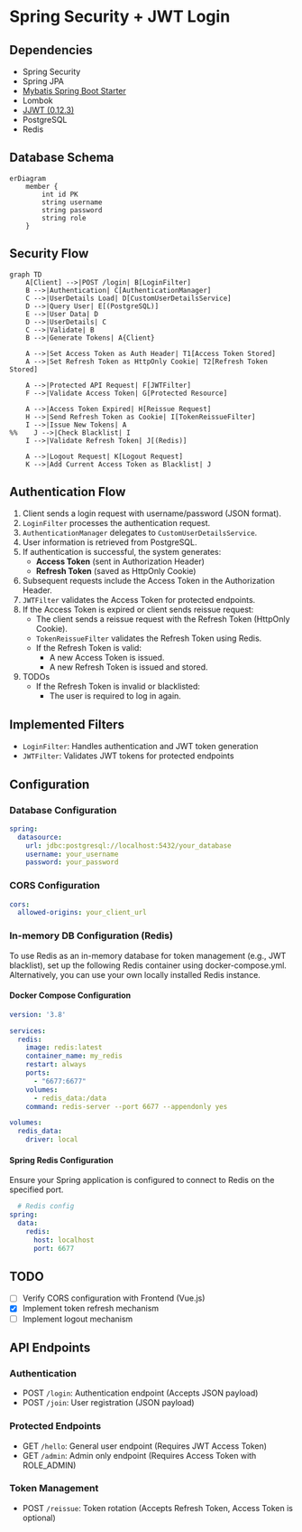 # Spring Security + JWT Login

## Dependencies

- Spring Security
- Spring JPA
- [Mybatis Spring Boot Starter](https://mvnrepository.com/artifact/org.mybatis.spring.boot/mybatis-spring-boot-starter)
- Lombok
- [JJWT (0.12.3)](https://github.com/jwtk/jjwt)
- PostgreSQL
- Redis

## Database Schema

```mermaid
erDiagram
    member {
        int id PK
        string username
        string password
        string role
    }
```

## Security Flow

```mermaid
graph TD
    A[Client] -->|POST /login| B[LoginFilter]
    B -->|Authentication| C[AuthenticationManager]
    C -->|UserDetails Load| D[CustomUserDetailsService]
    D -->|Query User| E[(PostgreSQL)]
    E -->|User Data| D
    D -->|UserDetails| C
    C -->|Validate| B
    B -->|Generate Tokens| A{Client}

    A -->|Set Access Token as Auth Header| T1[Access Token Stored]
    A -->|Set Refresh Token as HttpOnly Cookie| T2[Refresh Token Stored]

    A -->|Protected API Request| F[JWTFilter]
    F -->|Validate Access Token| G[Protected Resource]

    A -->|Access Token Expired| H[Reissue Request]
    H -->|Send Refresh Token as Cookie| I[TokenReissueFilter]
    I -->|Issue New Tokens| A
%%    J -->|Check Blacklist| I
    I -->|Validate Refresh Token| J[(Redis)]

    A -->|Logout Request| K[Logout Request]
    K -->|Add Current Access Token as Blacklist| J

```

## Authentication Flow

1. Client sends a login request with username/password (JSON format).
2. `LoginFilter` processes the authentication request.
3. `AuthenticationManager` delegates to `CustomUserDetailsService`.
4. User information is retrieved from PostgreSQL.
5. If authentication is successful, the system generates:
    - **Access Token** (sent in Authorization Header)
    - **Refresh Token** (saved as HttpOnly Cookie)
6. Subsequent requests include the Access Token in the Authorization Header.
7. `JWTFilter` validates the Access Token for protected endpoints.
8. If the Access Token is expired or client sends reissue request:
    - The client sends a reissue request with the Refresh Token (HttpOnly Cookie).
    - `TokenReissueFilter` validates the Refresh Token using Redis.
    - If the Refresh Token is valid:
        - A new Access Token is issued.
        - A new Refresh Token is issued and stored.
9. TODOs
    - If the Refresh Token is invalid or blacklisted:
        - The user is required to log in again.


## Implemented Filters

- `LoginFilter`: Handles authentication and JWT token generation
- `JWTFilter`: Validates JWT tokens for protected endpoints

## Configuration

### Database Configuration
```yaml
spring:
  datasource:
    url: jdbc:postgresql://localhost:5432/your_database
    username: your_username
    password: your_password
```

### CORS Configuration
```yaml
cors:
  allowed-origins: your_client_url
```

### In-memory DB Configuration (Redis)

To use Redis as an in-memory database for token management (e.g., JWT blacklist), set up the following Redis container using docker-compose.yml.
Alternatively, you can use your own locally installed Redis instance.

#### Docker Compose Configuration
```yaml
version: '3.8'

services:
  redis:
    image: redis:latest
    container_name: my_redis
    restart: always
    ports:
      - "6677:6677"
    volumes:
      - redis_data:/data
    command: redis-server --port 6677 --appendonly yes

volumes:
  redis_data:
    driver: local
```

#### Spring Redis Configuration

Ensure your Spring application is configured to connect to Redis on the specified port.

```yml
  # Redis config
spring:
  data:
    redis:
      host: localhost
      port: 6677
```

## TODO

- [ ] Verify CORS configuration with Frontend (Vue.js)
- [x] Implement token refresh mechanism
- [ ] Implement logout mechanism

## API Endpoints

### Authentication
- POST `/login`: Authentication endpoint (Accepts JSON payload)
- POST `/join`: User registration (JSON payload)

### Protected Endpoints
- GET `/hello`: General user endpoint (Requires JWT Access Token)
- GET `/admin`: Admin only endpoint (Requires Access Token with ROLE_ADMIN)

### Token Management
- POST `/reissue`: Token rotation (Accepts Refresh Token, Access Token is optional)